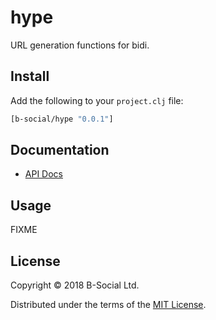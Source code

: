 # hype

URL generation functions for bidi.

## Install

Add the following to your `project.clj` file:

```clj
[b-social/hype "0.0.1"]
```

## Documentation

* [API Docs](http://b-social.github.io/hype)

## Usage

FIXME

## License

Copyright © 2018 B-Social Ltd.

Distributed under the terms of the 
[MIT License](http://opensource.org/licenses/MIT).

